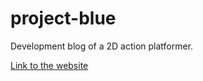 # project-blue
Development blog of a 2D action platformer.

[Link to the website](https://cryscan.github.io/project-blue/)
